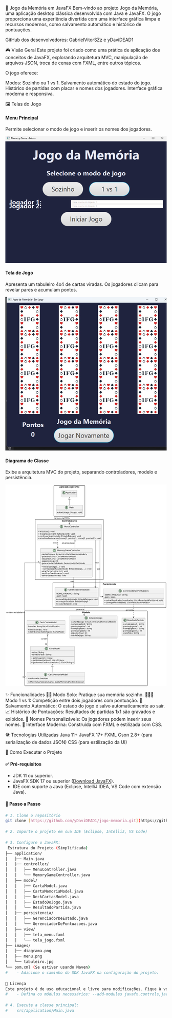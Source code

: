 🧠 Jogo da Memória em JavaFX
Bem-vindo ao projeto Jogo da Memória, uma aplicação desktop clássica desenvolvida com Java e JavaFX. O jogo proporciona uma experiência divertida com uma interface gráfica limpa e recursos modernos, como salvamento automático e histórico de pontuações.

GitHub dos desenvolvedores: GabrielVitorSZz e yDaviDEAD1

🎮 Visão Geral
Este projeto foi criado como uma prática de aplicação dos conceitos de JavaFX, explorando arquitetura MVC, manipulação de arquivos JSON, troca de cenas com FXML, entre outros tópicos.

O jogo oferece:

Modos: Sozinho ou 1 vs 1.
Salvamento automático do estado do jogo.
Histórico de partidas com placar e nomes dos jogadores.
Interface gráfica moderna e responsiva.

🖼️ Telas do Jogo
#### Menu Principal

Permite selecionar o modo de jogo e inserir os nomes dos jogadores.

![Tela do Menu Principal](images/menu.png)

#### Tela de Jogo

Apresenta um tabuleiro 4x4 de cartas viradas. Os jogadores clicam para revelar pares e acumulam pontos.

![Tela do Jogo em Andamento](images/tabuleiro.jpg)

#### Diagrama de Classe

Exibe a arquitetura MVC do projeto, separando controladores, modelo e persistência.

![Diagrama UML do Projeto](images/diagrama.png)


✨ Funcionalidades
🧍‍♂️ Modo Solo: Pratique sua memória sozinho.
🧑‍🤝‍🧑 Modo 1 vs 1: Competição entre dois jogadores com pontuação.
💾 Salvamento Automático: O estado do jogo é salvo automaticamente ao sair.
📈 Histórico de Pontuações: Resultados de partidas 1x1 são gravados e exibidos.
📝 Nomes Personalizáveis: Os jogadores podem inserir seus nomes.
🎨 Interface Moderna: Construída com FXML e estilizada com CSS.

🛠️ Tecnologias Utilizadas
Java 11+
JavaFX 17+
FXML
Gson 2.8+ (para serialização de dados JSON)
CSS (para estilização da UI)

🚀 Como Executar o Projeto

#### :white_check_mark: Pré-requisitos

* JDK 11 ou superior.
* JavaFX SDK 17 ou superior ([Download JavaFX](https://gluonhq.com/products/javafx/)).
* IDE com suporte a Java (Eclipse, IntelliJ IDEA, VS Code com extensão Java).

#### :test_tube: Passo a Passo

```bash
# 1. Clone o repositório
git clone [https://github.com/yDaviDEAD1/jogo-memoria.git](https://github.com/yDaviDEAD1/jogo-memoria.git)

# 2. Importe o projeto em sua IDE (Eclipse, IntelliJ, VS Code)

# 3. Configure o JavaFX:
 Estrutura do Projeto (Simplificada)
├── application/
│   ├── Main.java
│   ├── controller/
│   │   ├── MenuController.java
│   │   └── MemoryGameController.java
│   ├── model/
│   │   ├── CartaModel.java
│   │   ├── CartaMemoriaModel.java
│   │   ├── DeckCartasModel.java
│   │   ├── EstadoDoJogo.java
│   │   └── ResultadoPartida.java
│   ├── persistencia/
│   │   ├── GerenciadorDeEstado.java
│   │   └── GerenciadorDePontuacoes.java
│   ├── view/
│   │   ├── tela_menu.fxml
│   │   └── tela_jogo.fxml
├── images/
│   ├── diagrama.png
│   ├── menu.png
│   └── tabuleiro.jpg
└── pom.xml (Se estiver usando Maven)
#    - Adicione o caminho do SDK JavaFX na configuração do projeto.

📄 Licença
Este projeto é de uso educacional e livre para modificações. Fique à vontade para usar e aprimorar!
#    - Defina os módulos necessários: --add-modules javafx.controls,javafx.fxml

# 4. Execute a classe principal:
#    src/application/Main.java
